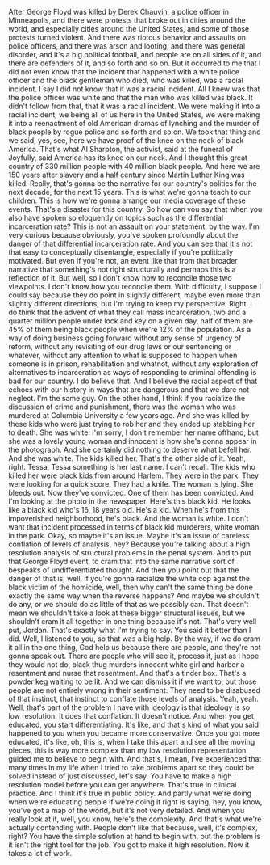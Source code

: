  After George Floyd was killed by Derek Chauvin, a police officer in Minneapolis, and there were protests that broke out in cities around the world, and especially cities around the United States, and some of those protests turned violent. And there was riotous behavior and assaults on police officers, and there was arson and looting, and there was general disorder, and it's a big political football, and people are on all sides of it, and there are defenders of it, and so forth and so on. But it occurred to me that I did not even know that the incident that happened with a white police officer and the black gentleman who died, who was killed, was a racial incident. I say I did not know that it was a racial incident. All I knew was that the police officer was white and that the man who was killed was black. It didn't follow from that, that it was a racial incident. We were making it into a racial incident, we being all of us here in the United States, we were making it into a reenactment of old American dramas of lynching and the murder of black people by rogue police and so forth and so on. We took that thing and we said, yes, see, here we have proof of the knee on the neck of black America. That's what Al Sharpton, the activist, said at the funeral of Joyfully, said America has its knee on our neck. And I thought this great country of 330 million people with 40 million black people. And here we are 150 years after slavery and a half century since Martin Luther King was killed. Really, that's gonna be the narrative for our country's politics for the next decade, for the next 15 years. This is what we're gonna teach to our children. This is how we're gonna arrange our media coverage of these events. That's a disaster for this country. So how can you say that when you also have spoken so eloquently on topics such as the differential incarceration rate? This is not an assault on your statement, by the way. I'm very curious because obviously, you've spoken profoundly about the danger of that differential incarceration rate. And you can see that it's not that easy to conceptually disentangle, especially if you're politically motivated. But even if you're not, an event like that from that broader narrative that something's not right structurally and perhaps this is a reflection of it. But well, so I don't know how to reconcile those two viewpoints. I don't know how you reconcile them. With difficulty, I suppose I could say because they do point in slightly different, maybe even more than slightly different directions, but I'm trying to keep my perspective. Right. I do think that the advent of what they call mass incarceration, two and a quarter million people under lock and key on a given day, half of them are 45% of them being black people when we're 12% of the population. As a way of doing business going forward without any sense of urgency of reform, without any revisiting of our drug laws or our sentencing or whatever, without any attention to what is supposed to happen when someone is in prison, rehabilitation and whatnot, without any exploration of alternatives to incarceration as ways of responding to criminal offending is bad for our country. I do believe that. And I believe the racial aspect of that echoes with our history in ways that are dangerous and that we dare not neglect. I'm the same guy. On the other hand, I think if you racialize the discussion of crime and punishment, there was the woman who was murdered at Columbia University a few years ago. And she was killed by these kids who were just trying to rob her and they ended up stabbing her to death. She was white. I'm sorry, I don't remember her name offhand, but she was a lovely young woman and innocent is how she's gonna appear in the photograph. And she certainly did nothing to deserve what befell her. And she was white. The kids killed her. That's the other side of it. Yeah, right. Tessa, Tessa something is her last name. I can't recall. The kids who killed her were black kids from around Harlem. They were in the park. They were looking for a quick score. They had a knife. The woman is lying. She bleeds out. Now they've convicted. One of them has been convicted. And I'm looking at the photo in the newspaper. Here's this black kid. He looks like a black kid who's 16, 18 years old. He's a kid. When he's from this impoverished neighborhood, he's black. And the woman is white. I don't want that incident processed in terms of black kid murderers, white woman in the park. Okay, so maybe it's an issue. Maybe it's an issue of careless conflation of levels of analysis, hey? Because you're talking about a high resolution analysis of structural problems in the penal system. And to put that George Floyd event, to cram that into the same narrative sort of bespeaks of undifferentiated thought. And then you point out that the danger of that is, well, if you're gonna racialize the white cop against the black victim of the homicide, well, then why can't the same thing be done exactly the same way when the reverse happens? And maybe we shouldn't do any, or we should do as little of that as we possibly can. That doesn't mean we shouldn't take a look at these bigger structural issues, but we shouldn't cram it all together in one thing because it's not. That's very well put, Jordan. That's exactly what I'm trying to say. You said it better than I did. Well, I listened to you, so that was a big help. By the way, if we do cram it all in the one thing, God help us because there are people, and they're not gonna speak out. There are people who will see it, process it, just as I hope they would not do, black thug murders innocent white girl and harbor a resentment and nurse that resentment. And that's a tinder box. That's a powder keg waiting to be lit. And we can dismiss it if we want to, but those people are not entirely wrong in their sentiment. They need to be disabused of that instinct, that instinct to conflate those levels of analysis. Yeah, yeah. Well, that's part of the problem I have with ideology is that ideology is so low resolution. It does that conflation. It doesn't notice. And when you get educated, you start differentiating. It's like, and that's kind of what you said happened to you when you became more conservative. Once you got more educated, it's like, oh, this is, when I take this apart and see all the moving pieces, this is way more complex than my low resolution representation guided me to believe to begin with. And that's, I mean, I've experienced that many times in my life when I tried to take problems apart so they could be solved instead of just discussed, let's say. You have to make a high resolution model before you can get anywhere. That's true in clinical practice. And I think it's true in public policy. And partly what we're doing when we're educating people if we're doing it right is saying, hey, you know, you've got a map of the world, but it's not very detailed. And when you really look at it, well, you know, here's the complexity. And that's what we're actually contending with. People don't like that because, well, it's complex, right? You have the simple solution at hand to begin with, but the problem is it isn't the right tool for the job. You got to make it high resolution. Now it takes a lot of work.